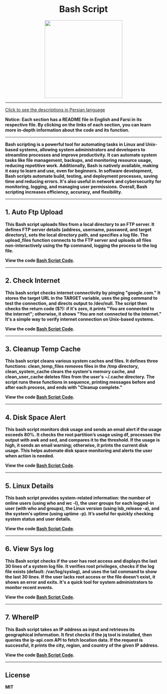 <div align="center">

# Bash Script
<img src="https://cloud.githubusercontent.com/assets/2059754/24601246/753a7f36-1858-11e7-9d6b-7a0e64fb27f7.png" height="250px" width="250px">

</div>
<hr>

[Click to see the descriptions in Persian language](Persian.md)

<b>Notice:</b> <b>Each section has a README file in English and Farsi in its respective file. By clicking on the links of each section, you can learn more in-depth information about the code and its function.
<hr>
Bash scripting is a powerful tool for automating tasks in Linux and Unix-based systems, allowing system administrators and developers to streamline processes and improve productivity. It can automate system tasks like file management, backups, and monitoring resource usage, reducing repetitive work. Additionally, Bash is natively available, making it easy to learn and use, even for beginners. In software development, Bash scripts automate build, testing, and deployment processes, saving time and reducing errors. It's also useful in network and cybersecurity for monitoring, logging, and managing user permissions. Overall, Bash scripting increases efficiency, accuracy, and flexibility.
<hr>

## 1. Auto Ftp Upload
This Bash script uploads files from a local directory to an FTP server. It defines FTP server details (address, username, password, and target directory), sets the local directory path, and specifies a log file. The upload_files function connects to the FTP server and uploads all files non-interactively using the ftp command, logging the process to the log file.

View the code <b>[Bash Script Code](BashScript/AutoFtpUpload/AutoFtpUploadEnglish.sh)</b>.
<hr>

## 2. Check Internet
This bash script checks internet connectivity by pinging "google.com." It stores the target URL in the TARGET variable, uses the ping command to test the connection, and directs output to /dev/null. The script then checks the return code ($?): if it's zero, it prints "You are connected to the internet"; otherwise, it shows "You are not connected to the internet." It's a simple way to verify internet connection on Unix-based systems.

View the code <b>[Bash Script Code](BashScript/CheckInternet/CheckInternetEnglish.sh)</b>.
<hr>

## 3. Cleanup Temp Cache
This bash script cleans various system caches and files. It defines three functions: clean_temp_files removes files in the /tmp directory, clean_system_cache clears the system's memory cache, and clean_user_cache deletes files from the user's ~/.cache directory. The script runs these functions in sequence, printing messages before and after each process, and ends with "Cleanup complete."

View the code <b>[Bash Script Code](BashScript/CleanupTempCache/cleanupTempCacheEnglish.sh)</b>.
<hr>

## 4. Disk Space Alert
This bash script monitors disk usage and sends an email alert if the usage exceeds 80%. It checks the root partition’s usage using df, processes the output with awk and sed, and compares it to the threshold. If the usage is high, it sends an email warning; otherwise, it prints the current disk usage. This helps automate disk space monitoring and alerts the user when action is needed.

View the code <b>[Bash Script Code](BashScript/DiskSpaceAlert/DiskSpaceAlertEnglish.sh)</b>.
<hr>

## 5. Linux Details
This bash script provides system-related information: the number of online users (using who and wc -l), the user groups for each logged-in user (with who and groups), the Linux version (using lsb_release -a), and the system's uptime (using uptime -p). It’s useful for quickly checking system status and user details.

View the code <b>[Bash Script Code](BashScript/LinuxDetails/LinuxDetailsEnglish.sh)</b>.
<hr>

## 6. View Sys log
This Bash script checks if the user has root access and displays the last 30 lines of a system log file. It verifies root privileges, checks if the log file exists (default: /var/log/syslog), and uses the tail command to show the last 30 lines. If the user lacks root access or the file doesn't exist, it shows an error and exits. It's a quick tool for system administrators to monitor recent events.

View the code <b>[Bash Script Code](BashScript/ViewSyslog/ViewSyslogEnglish.sh)</b>.
<hr>

## 7. WhereIP
This Bash script takes an IP address as input and retrieves its geographical information. It first checks if the jq tool is installed, then queries the ip-api.com API to fetch location data. If the request is successful, it prints the city, region, and country of the given IP address.

View the code <b>[Bash Script Code](BashScript/whereIP/whereIPEnglish.sh)</b>.
<hr>

## License

MIT
